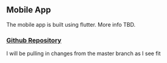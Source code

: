 ## Mobile App

The mobile app is built using flutter. More info TBD.

### [Github Repository](https://github.com/hoya-developers/allowance-app)
I will be pulling in changes from the master branch as I see fit
